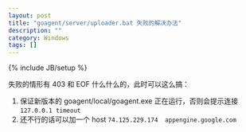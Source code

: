 ```yaml
---
layout: post
title: "goagent/server/uploader.bat 失败的解决办法"
description: ""
category: Windows
tags: []
---
```

{% include JB/setup %}

失败的情形有 403 和 EOF 什么什么的，此时可以这么搞：

1. 保证新版本的 goagent/local/goagent.exe 正在运行，否则会提示连接 `127.0.0.1 timeout`
2. 还不行的话可以加一个 host `74.125.229.174	appengine.google.com`

